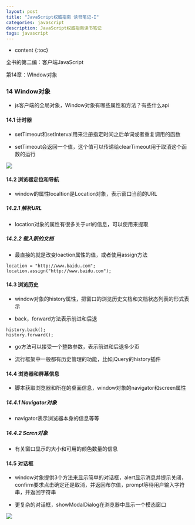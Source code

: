 ```yaml
---
layout: post
title: "JavaScript权威指南 读书笔记-I"
categories: javascript
description: JavaScript权威指南读书笔记
tags: javascript 
---
```


* content
{:toc}

全书的第二编：客户端JavaScript

第14章：WIndow对象





### 14 Window对象

- js客户端的全局对象，Window对象有哪些属性和方法？有些什么api

#### 14.1 计时器

- setTimeout和setInterval用来注册指定时间之后单词或者重复调用的函数

- setTimeout会返回一个值，这个值可以传递给clearTimeout用于取消这个函数的运行

![](http://ww2.sinaimg.cn/large/8d6a2535gw1f93hmg8ytfj20j40efwhi.jpg)

#### 14.2 浏览器定位和导航

- window的属性localtion是Location对象，表示窗口当前的URL

##### 14.2.1 解析URL

- location对象的属性有很多关于url的信息，可以使用来提取

##### 14.2.2 载入新的文档

- 最直接的就是改变loaction属性的值，或者使用assign方法

```
location = "http://www.baidu.com";
location.assign("http://www.baidu.com");
```

#### 14.3 浏览历史

- window对象的history属性，把窗口的浏览历史文档和文档状态列表的形式表示

- back，forward方法表示前进和后退

```
history.back();
history.forward();
```

- go方法可以接受一个整数参数，表示前进和后退多少页

- 流行框架中一般都有历史管理的功能，比如jQuery的history插件

#### 14.4 浏览器和屏幕信息

- 脚本获取浏览器和所在的桌面信息，window对象的navigator和screen属性

##### 14.4.1 Navigator对象

- navigator表示浏览器本身的信息等等

##### 14.4.2 Scren对象

- 有关窗口显示的大小和可用的颜色数量的信息

#### 14.5 对话框

- window对象提供3个方法来显示简单的对话框，alert显示消息并提示关闭，confirm要求点击确定还是取消，并返回布尔值，prompt等待用户输入字符串，并返回字符串

- 更复杂的对话框，showModalDialog在浏览器中显示一个模态窗口

![](http://ww1.sinaimg.cn/large/8d6a2535gw1f93icpp1dgj20jv083wfs.jpg)

